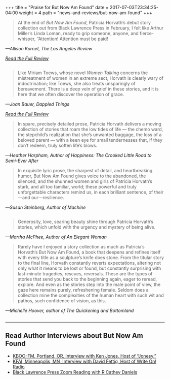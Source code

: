 +++
title = "Praise for But Now Am Found"
date = 2017-07-03T23:34:25-04:00
weight = 4
path = "news-and-reviews/but-now-am-found"
+++

<div class="column--callout">

<blockquote cite="https://losangelesreview.org/book-by-patricia-horvath-review-by-allison-kornet/">
  <p>At the end of <em>But Now Am Found</em>, Patricia Horvath’s debut story collection out from Black Lawrence Press in February, I felt like Arthur Miller’s Linda Loman, ready to grip someone, anyone, and fierce-whisper, “Attention! Attention must be paid!</p>
</blockquote>
<cite>
  <p>—Allison Kornet, <em>The Los Angeles Review</em></p>
  <p><a href="https://losangelesreview.org/book-by-patricia-horvath-review-by-allison-kornet/">Read the Full Review</a></p>
</cite>

</div>

<div class="column column--first">

<blockquote cite="">
  <p>Like Miriam Toews, whose novel <em>Women Talking</em> concerns the mistreatment of women in an extreme sect, Horvath is clearly wary of indoctrination; like Toews, she also treats unsparingly of bereavement. There is a deep vein of grief in these stories, and it is here that we often discover the operation of grace.</p>
</blockquote>
<cite>
  <p>—Joan Bauer, Dappled Things</p>
  <p><a href="https://www.dappledthings.org/reviews/but-now-am-found-by-patricia-horvath">Read the Full Review</a></p>
</cite>

<blockquote cite="https://blacklawrencepress.com/books/but-now-am-found/">
  <p>In spare, precisely detailed prose, Patricia Horvath delivers a moving collection of stories that roam the low tides of life — the chemo ward, the stepchild’s realization that she’s unwanted baggage, the loss of a beloved parent — with a keen eye for small tendernesses that, if they don’t redeem, truly soften life’s blows.</p>
</blockquote>
<cite><p>—Heather Harpham, Author of Happiness: The Crooked Little Road to Semi-Ever After</p></cite>

<blockquote cite="https://blacklawrencepress.com/books/but-now-am-found/">
  <p>In exquisite lyric prose, the sharpest of detail, and heartbreaking humor, But Now Am Found gives voice to the abandoned, the silenced, and the shunned women and girls of Patricia Horvath’s stark, and all too familiar, world; these powerful and truly unforgettable characters remind us, in each brilliant sentence, of their—and our—resilience.</p>
</blockquote>
<cite><p>—Susan Steinberg, Author of Machine</p></cite>

</div>

<div class="column column--second">

<blockquote cite="https://blacklawrencepress.com/books/but-now-am-found/">
  <p>Generosity, love, searing beauty shine through Patricia Horvath’s stories, which unfold with the urgency and mystery of being alive.</p>
</blockquote>
<cite><p>—Martha McPhee, Author of An Elegant Woman</p></cite>

<blockquote cite="https://blacklawrencepress.com/books/but-now-am-found/">
  <p>Rarely have I enjoyed a story collection as much as Patricia’s Horvath’s But Now Am Found, a book that deepens and refines itself with every title as a sculpture’s knife does stone. From the titular story to the final line, Horvath constantly reverts expectations, altering not only what it means to be lost or found, but constantly surprising with last-minute tragedies, rescues, reversals. These are the types of stories that send you back to the beginning again, eager to reread, explore. And even as the stories step into the male point of view, the gaze here remains purely, refreshening female. Seldom does a collection mine the complexities of the human heart with such wit and pathos, such confidence of vision, as this.</p>
</blockquote>
<cite><p>—Michelle Hoover, author of The Quickening and Bottomland</p><cite>

</div>

<div>

---

## Read Author Interviews about But Now Am Found

- [KBOO-FM, Portland, OR, Interview with Ken Jones, Host of “Jonesy,”](https://kboo.org/media/115008-patricia-horvath-author-now-am-found)
- [ KFAI, Minneapolis, MN, Interview with David Fettig, Host of Write On! Radio ](https://www.kfai.org/player/?episode_id=42553)
- [Black Lawrence Press Zoom Reading with R Cathey Daniels](https://www.youtube.com/watch?v=Ki_idsrZD4E)
